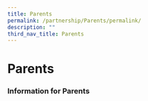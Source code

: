 ```yaml
---
title: Parents
permalink: /partnership/Parents/permalink/
description: ""
third_nav_title: Parents
---
```

Parents
=======

### Information for Parents

